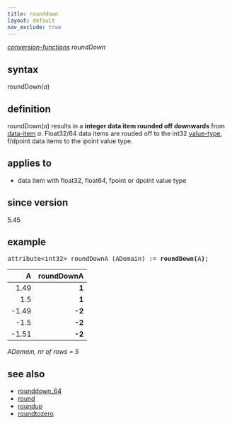 ```yaml
---
title: rounddown
layout: default
nav_exclude: true
---
```

*[conversion-functions](conversion-functions) roundDown*

## syntax

roundDown(*a*)

## definition

roundDown(*a*) results in a **integer data item rounded off downwards** from [data-item](data-item) *a*. Float32/64 data items are rouded off to the int32 [value-type](value-type), f/dpoint data items to the ipoint value type.

## applies to

- data item with float32, float64, fpoint or dpoint value type

## since version

5.45

## example

<pre>
attribute&lt;int32&gt; roundDownA (ADomain) := <B>roundDown(</B>A<B>)</B>;
</pre>

| A     |**roundDownA**|
|------:|-------------:|
| 1.49  | **1**        |
| 1.5   | **1**        |
| -1.49 | **-2**       |
| -1.5  | **-2**       |
| -1.51 | **-2**       |

*ADomain, nr of rows = 5*

## see also

- [rounddown_64](rounddown_64)
- [round](round)
- [roundup](roundup)
- [roundtozero](roundtozero)